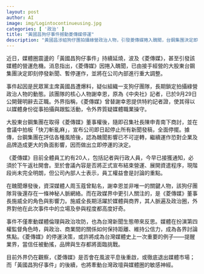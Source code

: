 ```yaml
---
layout: post
author: AI
image: img/Logintocontinueusing.jpg
categories: [ '政治' ]
title: "黃國昌狗仔事件撼動菱傳媒停運"  
description: "黃國昌涉組狗仔團拍攝綠營政治人物，引發菱傳媒捲入醜聞，台鋼集團決定即刻停發新聞並暫停運作，員工命運未定，事件牽動媒體倫理與政治攻防。"  "
---
```

近日，媒體圈震盪的「黃國昌狗仔事件」持續延燒，波及《菱傳媒》，甚至引發該媒體的營運危機。消息指出，《菱傳媒》因捲入醜聞，已由接手經營的大股東台鋼集團決定即刻停發新聞、暫停運作，並將在公司內部進行重大調整。  

事件起因是民眾黨主席黃國昌遭爆料，疑似組織一支狗仔團隊，長期鎖定拍攝綠營政治人物的動態。該團隊的核心人物謝幸恩，原為《中央社》記者，已於9月29日公開聲明辭去正職。外界指稱，《菱傳媒》曾替謝幸恩提供特約記者證，使其得以以媒體身份從事拍攝與跟監活動，令外界質疑媒體職業操守。  

大股東台鋼集團在取得《菱傳媒》董事權後，隨即召集社長陳申青南下商討，並在會議中拍板「快刀斬亂麻」，宣布公司即日起停止所有新聞發稿，全面停擺。據傳，台鋼集團在評估各種風險後，認為醜聞影響已不可逆轉，繼續運作恐對企業及品牌造成更大的負面影響，因而做出立即停運的決定。  

《菱傳媒》目前全體員工約有20人，包括記者與行政人員，今早已接獲通知，必須於下午返社開會。至於會議內容是否將正式宣布結束營運、展開資遣程序，現階段尚未完全明朗，但公司內部人士表示，員工權益會是討論的重點。  

在醜聞爆發後，資深媒體人周玉蔻曾點名，謝幸恩並非唯一的關鍵人物，該狗仔團隊背後還存在一條神秘人脈網絡。而在政媒界中更引人關注的，是《菱傳媒》董事長施威全的角色與影響力。施威全長期活躍於媒體與商界，其人脈遍及政治圈，外界對他在此次事件中的立場及參與程度都高度好奇。  

事件不僅牽動媒體倫理與政治攻防，也為台灣新聞生態帶來反思。媒體在扮演第四權監督角色時，與政治、商業間的關係如何保持距離、維持公信力，成為各界討論焦點。《菱傳媒》的停運決策，或許將成為台灣媒體史上一次重要的例子——提醒業界，當信任被動搖，品牌與生存都將面臨挑戰。  

目前外界仍在觀察，《菱傳媒》是否會在風波平息後重啟，或徹底退出媒體市場；而「黃國昌狗仔事件」的後續，也將牽動台灣政壇與媒體圈的敏感神經。  